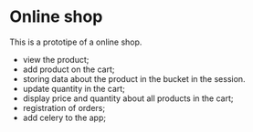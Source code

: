 # Online shop
This is a prototipe of a online shop.
- view the product;
- add product on the cart;  
- storing data about the product in the bucket in the session.
- update quantity in the cart;
- display price and quantity about all products in the cart;
- registration of orders;
- add celery to the app;